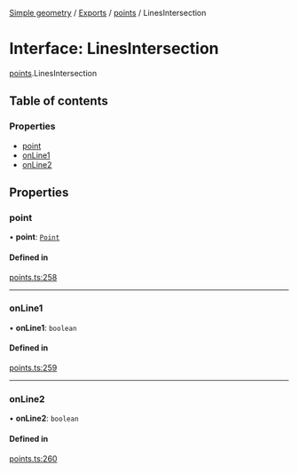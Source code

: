 [Simple geometry](../README.md) / [Exports](../modules.md) / [points](../modules/points.md) / LinesIntersection

# Interface: LinesIntersection

[points](../modules/points.md).LinesIntersection

## Table of contents

### Properties

- [point](points.LinesIntersection.md#point)
- [onLine1](points.LinesIntersection.md#online1)
- [onLine2](points.LinesIntersection.md#online2)

## Properties

### point

• **point**: [`Point`](../classes/points.Point.md)

#### Defined in

[points.ts:258](https://github.com/RodionNikolaev/simple-geometry/blob/4651fb4/src/points.ts#L258)

___

### onLine1

• **onLine1**: `boolean`

#### Defined in

[points.ts:259](https://github.com/RodionNikolaev/simple-geometry/blob/4651fb4/src/points.ts#L259)

___

### onLine2

• **onLine2**: `boolean`

#### Defined in

[points.ts:260](https://github.com/RodionNikolaev/simple-geometry/blob/4651fb4/src/points.ts#L260)
